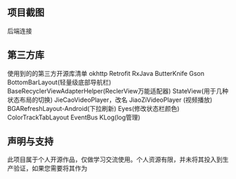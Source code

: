 ## 项目截图

后端连接

## 第三方库

使用到的的第三方开源库清单
okhttp
Retrofit
RxJava
ButterKnife
Gson
BottomBarLayout(轻量级底部导航栏)
BaseRecyclerViewAdapterHelper(ReclerView万能适配器)
StateView(用于几种状态布局的切换)
JieCaoVideoPlayer，改名 JiaoZiVideoPlayer (视频播放)
BGARefreshLayout-Android(下拉刷新)
Eyes(修改状态栏颜色)
ColorTrackTabLayout
EventBus
KLog(log管理)

## 声明与支持

此项目属于个人开源作品，仅做学习交流使用。个人资源有限，并未将其投入到生产验证，如果您需要将其作为